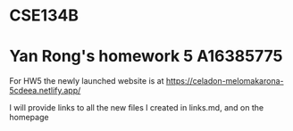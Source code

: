 # CSE134B 
# Yan Rong's homework 5 A16385775

For HW5
the newly launched website is at https://celadon-melomakarona-5cdeea.netlify.app/

I will provide links to all the new files I created in links.md, 
and on the homepage 